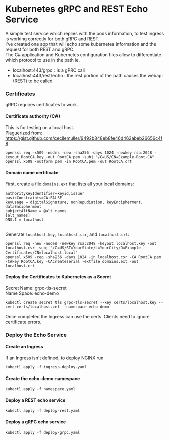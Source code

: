 # Kubernetes gRPC and REST Echo Service

A simple test service which replies with the pods information, to test ingress is working correctly for both gRPC and REST.  
I've created one app that will echo some kubernetes information and the request for both REST and gRPC.  
The C# application and Kubernetes configuration files allow to differentiate which protocol to use in the path
ie.  
- localhost:443/grpc : is a gPRC call
- localhost:443/rest/echo : the rest portion of the path causes the webapi (REST) to be called

### Certificates

gRPC requires certificates to work.

#### Certificate authority (CA)

This is for testing on a local host.  
Plaguerized from: https://gist.github.com/cecilemuller/9492b848eb8fe46d462abeb26656c4f8

```
openssl req -x509 -nodes -new -sha256 -days 1024 -newkey rsa:2048 -keyout RootCA.key -out RootCA.pem -subj "/C=US/CN=Example-Root-CA" 
openssl x509 -outform pem -in RootCA.pem -out RootCA.crt
```

#### Domain name certificate

First, create a file ```domains.ext``` that lists all your local domains:

```
authorityKeyIdentifier=keyid,issuer
basicConstraints=CA:FALSE
keyUsage = digitalSignature, nonRepudiation, keyEncipherment, dataEncipherment
subjectAltName = @alt_names
[alt_names]
DNS.1 = localhost
```
\
Generate ```localhost.key```, ```localhost.csr```, and ```localhost.crt```:

```
openssl req -new -nodes -newkey rsa:2048 -keyout localhost.key -out localhost.csr -subj "/C=US/ST=YourState/L=YourCity/O=Example-Certificates/CN=localhost.local"
openssl x509 -req -sha256 -days 1024 -in localhost.csr -CA RootCA.pem -CAkey RootCA.key -CAcreateserial -extfile domains.ext -out localhost.crt
```

#### Deploy the Certificates to Kubernetes as a Secret
Secret Name: grpc-tls-secret   
Name Space: echo-demo

```
kubectl create secret tls grpc-tls-secret --key certs/localhost.key --cert certs/localhost.crt --namespace echo-demo
```
Once completed the Ingress can use the certs. Clients need to ignore certificate errors.

### Deploy the Echo Service

#### Create an Ingress

If an Ingress isn't defined, to deploy NGINX run
```
kubectl apply -f ingress-deploy.yaml
```

#### Create the echo-demo namespace
```
kubectl apply -f namespace.yaml
```

#### Deploy a REST echo service
```
kubectl apply -f deploy-rest.yaml
```

#### Deploy a gRPC echo service
```
kubectl apply -f deploy-grpc.yaml
```






